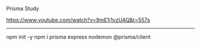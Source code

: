 Prisma Study

https://www.youtube.com/watch?v=9mE1j1vzUAQ&t=557s

-----
npm init -y
npm i prisma express nodemon @prisma/client

